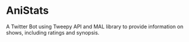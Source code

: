 # AniStats
A Twitter Bot using Tweepy API and MAL library to provide information on shows, including ratings and synopsis.
